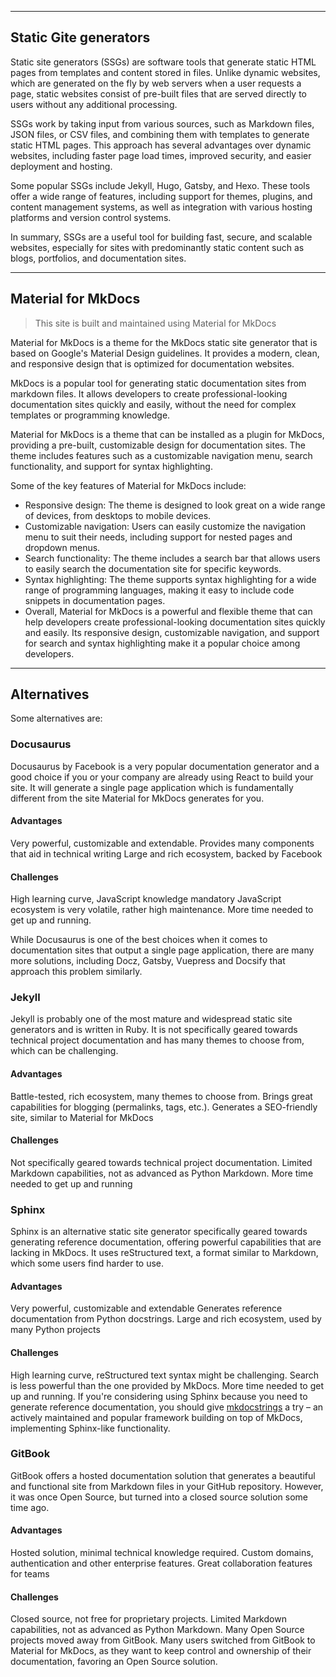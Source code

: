 
---

## Static Gite generators

Static site generators (SSGs) are software tools that generate static HTML pages from templates and content stored in files. Unlike dynamic websites, which are generated on the fly by web servers when a user requests a page, static websites consist of pre-built files that are served directly to users without any additional processing.

SSGs work by taking input from various sources, such as Markdown files, JSON files, or CSV files, and combining them with templates to generate static HTML pages. This approach has several advantages over dynamic websites, including faster page load times, improved security, and easier deployment and hosting.

Some popular SSGs include Jekyll, Hugo, Gatsby, and Hexo. These tools offer a wide range of features, including support for themes, plugins, and content management systems, as well as integration with various hosting platforms and version control systems.

In summary, SSGs are a useful tool for building fast, secure, and scalable websites, especially for sites with predominantly static content such as blogs, portfolios, and documentation sites.

---

## Material for MkDocs

>This site is built and maintained using Material for MkDocs

Material for MkDocs is a theme for the MkDocs static site generator that is based on Google's Material Design guidelines. It provides a modern, clean, and responsive design that is optimized for documentation websites.

MkDocs is a popular tool for generating static documentation sites from markdown files. It allows developers to create professional-looking documentation sites quickly and easily, without the need for complex templates or programming knowledge.

Material for MkDocs is a theme that can be installed as a plugin for MkDocs, providing a pre-built, customizable design for documentation sites. The theme includes features such as a customizable navigation menu, search functionality, and support for syntax highlighting.

Some of the key features of Material for MkDocs include:

- Responsive design: The theme is designed to look great on a wide range of devices, from desktops to mobile devices.
- Customizable navigation: Users can easily customize the navigation menu to suit their needs, including support for nested pages and dropdown menus.
- Search functionality: The theme includes a search bar that allows users to easily search the documentation site for specific keywords.
- Syntax highlighting: The theme supports syntax highlighting for a wide range of programming languages, making it easy to include code snippets in documentation pages.
- Overall, Material for MkDocs is a powerful and flexible theme that can help developers create professional-looking documentation sites quickly and easily. Its responsive design, customizable navigation, and support for search and syntax highlighting make it a popular choice among developers.

---
## Alternatives

Some alternatives are:

### Docusaurus

Docusaurus by Facebook is a very popular documentation generator and a good choice if you or your company are already using React to build your site. It will generate a single page application which is fundamentally different from the site Material for MkDocs generates for you.

#### Advantages

Very powerful, customizable and extendable.
Provides many components that aid in technical writing
Large and rich ecosystem, backed by Facebook

#### Challenges

High learning curve, JavaScript knowledge mandatory
JavaScript ecosystem is very volatile, rather high maintenance.
More time needed to get up and running.

While Docusaurus is one of the best choices when it comes to documentation sites that output a single page application, there are many more solutions, including Docz, Gatsby, Vuepress and Docsify that approach this problem similarly.

### Jekyll

Jekyll is probably one of the most mature and widespread static site generators and is written in Ruby. It is not specifically geared towards technical project documentation and has many themes to choose from, which can be challenging.

#### Advantages

Battle-tested, rich ecosystem, many themes to choose from.
Brings great capabilities for blogging (permalinks, tags, etc.).
Generates a SEO-friendly site, similar to Material for MkDocs

#### Challenges

Not specifically geared towards technical project documentation.
Limited Markdown capabilities, not as advanced as Python Markdown.
More time needed to get up and running

### Sphinx

Sphinx is an alternative static site generator specifically geared towards generating reference documentation, offering powerful capabilities that are lacking in MkDocs. It uses reStructured text, a format similar to Markdown, which some users find harder to use.

#### Advantages

Very powerful, customizable and extendable
Generates reference documentation from Python docstrings.
Large and rich ecosystem, used by many Python projects

#### Challenges

High learning curve, reStructured text syntax might be challenging. 
Search is less powerful than the one provided by MkDocs.
More time needed to get up and running.
If you're considering using Sphinx because you need to generate reference documentation, you should give [mkdocstrings](https://mkdocstrings.github.io) a try – an actively maintained and popular framework building on top of MkDocs, implementing Sphinx-like functionality.

### GitBook

GitBook offers a hosted documentation solution that generates a beautiful and functional site from Markdown files in your GitHub repository. However, it was once Open Source, but turned into a closed source solution some time ago.

#### Advantages

Hosted solution, minimal technical knowledge required.
Custom domains, authentication and other enterprise features.
Great collaboration features for teams

#### Challenges

Closed source, not free for proprietary projects.
Limited Markdown capabilities, not as advanced as Python Markdown.
Many Open Source projects moved away from GitBook.
Many users switched from GitBook to Material for MkDocs, as they want to keep control and ownership of their documentation, favoring an Open Source solution.


